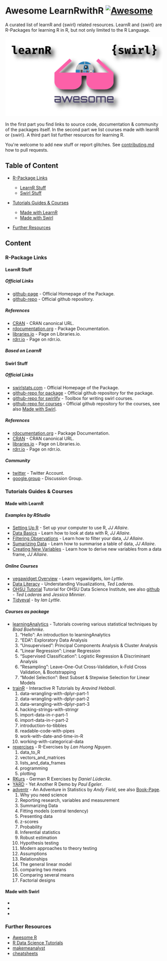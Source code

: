 # Awesome LearnRwithR [![Awesome](https://awesome.re/badge.svg)](https://awesome.re)

A curated list of learnR and {swirl} related resources. LearnR and {swirl} are R-Packages for learning R in R, but not only limited to the R Language.

![learnrwithr](static/combined-logo.png)


In the first part you find links to source code, documentation & community of the packages itself. In the second part we list courses made with learnR or {swirl}. A third part list further resources for learning R.


You're welcome to add new stuff or report glitches. See [contributing.md](contributing.md) how to pull requests.  


## Table of Content
* [R-Package Links](#R-Package-Links)
  * [LearnR Stuff](#LearnR-Stuff)
  * [Swirl Stuff](#Swirl-Stuff)

* [Tutorials Guides & Courses](#Tutorials-Guides--Courses)
  * [Made with LearnR](#Made-with-LearnR)
  * [Made with Swirl](#Made-with-Swirl)  

* [Further Resources](#Further-Resources)
  







    
## Content
### R-Package Links
#### LearnR Stuff
##### Official Links
- [github-page](https://rstudio.github.io/learnr/) - Official Homepage of the Package. 
- [github-repo](https://github.com/rstudio/learnr) - Official github repository. 
##### References
- [CRAN](https://cran.r-project.org/package=learnr) - CRAN canonical URL.
- [rdocumentation.org](https://www.rdocumentation.org/packages/learnr) - Package Documentation. 
- [libraries.io](https://libraries.io/cran/learnr) - Page on Libraries.io.
- [rdrr.io](https://rdrr.io/cran/learnr/) - Page on rdrr.io.
##### Based on LearnR


#### Swirl Stuff
##### Official Links
- [swirlstats.com](https://swirlstats.com/) - Official Homepage of the Package. 
- [github-repo for package](https://github.com/swirldev/swirl) - Official github repository for the package.  
- [github-repo for swirlify](https://github.com/swirldev/swirlify) - Toolbox for writing swirl courses.
- [github-repo for courses](https://github.com/swirldev/swirl_courses) - Official github repository for the courses, see also  [Made with Swirl](#Made-with-Swirl).
##### References
- [rdocumentation.org](https://www.rdocumentation.org/packages/swirl/) - Package Documentation. 
- [CRAN](https://CRAN.R-project.org/package=swirl) - CRAN canonical URL.
- [libraries.io](https://libraries.io/cran/swirl/) - Page on Libraries.io.
- [rdrr.io](https://rdrr.io/cran/swirl/) - Page on rdrr.io.
##### Community
- [twitter](https://twitter.com/swirlstats) - Twitter Account.
- [google.group](https://groups.google.com/forum/#!forum/swirl-discuss) - Discussion Group.


  
### Tutorials Guides & Courses
#### Made with LearnR
##### Examples by RStudio
- [Setting Up R](https://jjallaire.shinyapps.io/learnr-tutorial-00-setup/) - Set up your computer to use R, *JJ Allaire*. 
- [Data Basics](https://jjallaire.shinyapps.io/learnr-tutorial-01-data-basics) - Learn how to look at data with R, *JJ Allaire*.
- [Filtering Observations](https://jjallaire.shinyapps.io/learnr-tutorial-03a-data-manip-filter/) - Learn how to filter your data, *JJ Allaire*.  
- [Sumarizing Data](https://jjallaire.shinyapps.io/learnr-tutorial-03c-data-manip-summarise/) - Learn how to summarise a table of data, *JJ Allaire*.  
- [Creating New Variables](https://jjallaire.shinyapps.io/learnr-tutorial-03b-data-manip-mutate/) - Learn how to derive new variables from a data frame, *JJ Allaire*. 

##### Online Courses
- [vegawidget Overview](https://ijlyttle.shinyapps.io/vegawidget-overview/) - Learn vegawidgets, *Ian Lyttle*.
- [Data Literacy](https://tladeras.shinyapps.io/dataLiteracy/) - Understanding Visualizations, *Ted Laderas*.
- [OHSU Tutorial](https://minnier.shinyapps.io/ODSI_continuousData/) Tutorial for OHSU Data Science Institute, see also [github](https://github.com/laderast/DSIExplore) - *Ted Laderas* and *Jessica Minnier*. 
- [Tidyeval](https://ijlyttle.shinyapps.io/tidyeval/) - by *Ian Lyttle*.


##### Courses as package
- [learningAnalytics](https://bradleyboehmke.github.io/learningAnalytics/) - Tutorials covering various statistical techniques by *Brad Boehmke*.  
    1. “Hello”: An introduction to learningAnalytics
    2. “EDA”: Exploratory Data Analysis
    3. “Unsupervised”: Principal Components Analysis & Cluster Analysis
    4. “Linear Regression”: Linear Regression
    5. “Supervised Classification”: Logistic Regression & Discriminant Analysis
    6. “Resampling”: Leave-One-Out Cross-Validation, k-Fold Cross Validation, & Bootstrapping
    7. “Model Selection”: Best Subset & Stepwise Selection for Linear Models
- [trainR](https://trainr.rsquaredacademy.com/) - Interactive R Tutorials by *Aravind Hebbali*.
    1. data-wrangling-with-dplyr-part-1
    2. data-wrangling-with-dplyr-part-2
    3. data-wrangling-with-dplyr-part-3
    4. hacking-strings-with-stringr
    5. import-data-in-r-part-1
    6. import-data-in-r-part-2
    7. introduction-to-tibbles
    8. readable-code-with-pipes
    9. work-with-date-and-time-in-R
    10. working-with-categorical-data
- [rexercises](https://github.com/nlhuong/rexercises) - R-Exercises by *Lan Huong Nguyen*.
    1. data_to_R
    2. vectors_and_matrices
    3. lists_and_data_frames
    4. programming
    5. plotting
- [RKurs](https://github.com/strengejacke/RKurs) - German R Exercises by  *Daniel Lüdecke*. 
- [YARD](https://github.com/pegeler/YARD) - Yet Another R Demo by *Paul Egeler*.
- [adventr](https://github.com/profandyfield/adventr) - An Adventure in Statistics by *Andy Field*, see also [Book-Page](https://www.discoveringstatistics.com/books/an-adventure-in-statistics/).  
    1. Why you need science
    2. Reporting research, variables and measurement
    3. Summarizing Data
    4. Fitting models (central tendency)
    5. Presenting data
    6. z-scores
    7. Probability
    8. Inferential statistics
    9. Robust estimation
    10. Hypothesis testing
    11. Modern approaches to theory testing
    12. Assumptions
    13. Relationships
    14. The general linear model
    15. comparing two means
    16. Comparing several means
    17. Factorial designs


#### Made with Swirl
- []()  
- []()  
- []()  


### Further Resources
- [Awesome R](https://awesome-r.com/)  
- [R Data Science Tutorials](https://github.com/ujjwalkarn/DataScienceR)  
- [makemeanalyst](http://makemeanalyst.com/)  
- [cheatsheets](https://www.rstudio.com/resources/cheatsheets/) 


